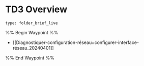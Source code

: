 # TD3 Overview
 
```ccard
type: folder_brief_live
```
 
%% Begin Waypoint %%
- [[Diagnostiquer-configuration-réseau+configurer-interface-réseau_20240401]]

%% End Waypoint %%